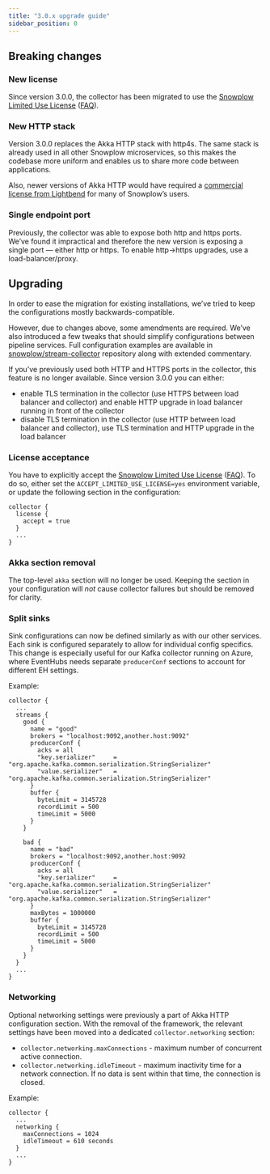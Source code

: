 ```yaml
---
title: "3.0.x upgrade guide"
sidebar_position: 0
---
```


## Breaking changes

### New license

Since version 3.0.0, the collector has been migrated to use the [Snowplow Limited Use License](https://docs.snowplow.io/limited-use-license-1.0/) ([FAQ](/docs/resources/limited-use-license-faq/index.md)).

### New HTTP stack

Version 3.0.0 replaces the Akka HTTP stack with http4s. The same stack is already used in all other Snowplow microservices, so this makes the codebase more uniform and enables us to share more code between applications.

Also, newer versions of Akka HTTP would have required a [commercial license from Lightbend](https://www.lightbend.com/blog/why-we-are-changing-the-license-for-akka) for many of Snowplow’s users.

### Single endpoint port

Previously, the collector was able to expose both http and https ports. We’ve found it impractical and therefore the new version is exposing a single port — either http or https. To enable http→https upgrades, use a load-balancer/proxy.

## Upgrading

In order to ease the migration for existing installations, we’ve tried to keep the configurations mostly backwards-compatible.

However, due to changes above, some amendments are required. We’ve also introduced a few tweaks that should simplify configurations between pipeline services. Full configuration examples are available in [snowplow/stream-collector](https://github.com/snowplow/stream-collector/tree/master/examples) repository along with extended commentary.

If you’ve previously used both HTTP and HTTPS ports in the collector, this feature is no longer available. Since version 3.0.0 you can either:
- enable TLS termination in the collector (use HTTPS between load balancer and collector) and enable HTTP upgrade in load balancer running in front of the collector
- disable TLS termination in the collector (use HTTP between load balancer and collector), use TLS termination and HTTP upgrade in the load balancer

### License acceptance

You have to explicitly accept the [Snowplow Limited Use License](https://docs.snowplow.io/limited-use-license-1.0/) ([FAQ](/docs/resources/limited-use-license-faq/index.md)). To do so, either set the `ACCEPT_LIMITED_USE_LICENSE=yes` environment variable, or update the following section in the configuration:

```hcl
collector {
  license {
    accept = true
  }
  ...
}
```

### Akka section removal

The top-level `akka` section will no longer be used. Keeping the section in your configuration will *not* cause collector failures but should be removed for clarity.

### Split sinks

Sink configurations can now be defined similarly as with our other services. Each sink is configured separately to allow for individual config specifics. This change is especially useful for our Kafka collector running on Azure, where EventHubs needs separate `producerConf` sections to account for different EH settings.

Example:

```hcl
collector {
  ...
  streams {
    good {
      name = "good"
      brokers = "localhost:9092,another.host:9092"
      producerConf {
        acks = all
        "key.serializer"     = "org.apache.kafka.common.serialization.StringSerializer"
        "value.serializer"   = "org.apache.kafka.common.serialization.StringSerializer"
      }
      buffer {
        byteLimit = 3145728
        recordLimit = 500
        timeLimit = 5000
      }
    }

    bad {
      name = "bad"
      brokers = "localhost:9092,another.host:9092
      producerConf {
        acks = all
        "key.serializer"     = "org.apache.kafka.common.serialization.StringSerializer"
        "value.serializer"   = "org.apache.kafka.common.serialization.StringSerializer"
      }
      maxBytes = 1000000
      buffer {
        byteLimit = 3145728
        recordLimit = 500
        timeLimit = 5000
      }
    }
  }
  ...
}
```

### Networking

Optional networking settings were previously a part of Akka HTTP configuration section. With the removal of the framework, the relevant settings have been moved into a dedicated `collector.networking` section:
- `collector.networking.maxConnections` - maximum number of concurrent active connection.
- `collector.networking.idleTimeout` - maximum inactivity time for a network connection. If no data is sent within that time, the connection is closed.

Example:

```hcl
collector {
  ...
  networking {
    maxConnections = 1024
    idleTimeout = 610 seconds
  }
  ...
}
```
